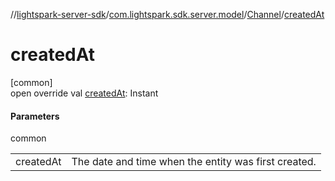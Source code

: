 //[lightspark-server-sdk](../../../index.md)/[com.lightspark.sdk.server.model](../index.md)/[Channel](index.md)/[createdAt](created-at.md)

# createdAt

[common]\
open override val [createdAt](created-at.md): Instant

#### Parameters

common

| | |
|---|---|
| createdAt | The date and time when the entity was first created. |
